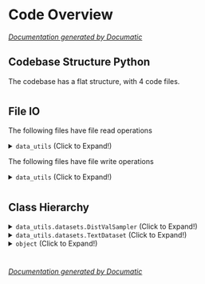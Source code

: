# Code Overview

[_Documentation generated by Documatic_](https://www.documatic.com)

<!---Documatic-section-Codebase Structure Python-start--->
## Codebase Structure Python

The codebase has a flat structure, with 4 code files.

# #
<!---Documatic-section-Codebase Structure Python-end--->

<!---Documatic-section-File IO-start--->
## File IO

<!---Documatic-block-file_io-start--->
The following files have file read operations

<!---Documatic-block-data_utils-start--->
<details>
	<summary><code>data_utils</code> (Click to Expand!)</summary>

* data_utils.crop_synthtext
* data_utils.datasets
</details>
<!---Documatic-block-data_utils-end--->

The following files have file write operations

<!---Documatic-block-data_utils-start--->
<details>
	<summary><code>data_utils</code> (Click to Expand!)</summary>

* data_utils.crop_synthtext
</details>
<!---Documatic-block-data_utils-end--->
<!---Documatic-block-file_io-end--->

# #
<!---Documatic-section-File IO-end--->

<!---Documatic-section-Class Hierarchy-start--->
## Class Hierarchy

<!---Documatic-block-data_utils.datasets.DistValSampler-start--->
<details>
	<summary><code>data_utils.datasets.DistValSampler</code> (Click to Expand!)</summary>

* data_utils.ImbalancedDatasetSampler.ImbalancedDatasetSampler
* data_utils.datasets.DistValSampler
</details>
<!---Documatic-block-data_utils.datasets.DistValSampler-end--->

<!---Documatic-block-data_utils.datasets.TextDataset-start--->
<details>
	<summary><code>data_utils.datasets.TextDataset</code> (Click to Expand!)</summary>

* data_utils.datasets.JSONDataset
* data_utils.datasets.LmdbDataset
* data_utils.datasets.LmdbVer2Dataset
* data_utils.datasets.TextDataset
</details>
<!---Documatic-block-data_utils.datasets.TextDataset-end--->

<!---Documatic-block-object-start--->
<details>
	<summary><code>object</code> (Click to Expand!)</summary>

* data_utils.datasets.DistCollateFn
* data_utils.datasets.ResizeWeight
</details>
<!---Documatic-block-object-end--->

# #
<!---Documatic-section-Class Hierarchy-end--->

[_Documentation generated by Documatic_](https://www.documatic.com)